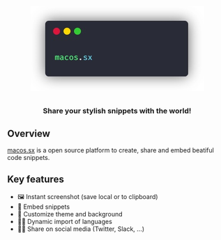 <h1 align="center">

![](src/assets/macossx.png)

</h1>

<h3 align="center">
Share your stylish snippets with the world!
</h3>

## Overview

[macos.sx](https://macode.now.sh) is a open source platform to create, share and embed beatiful code snippets.

## Key features

 - 🖼️ Instant screenshot (save local or to clipboard)
 - 📄 Embed snippets
 - 💅 Customize theme and background
 - 🏃‍♀️ Dynamic import of languages
 - 👩‍💻 Share on social media (Twitter, Slack, ...)
